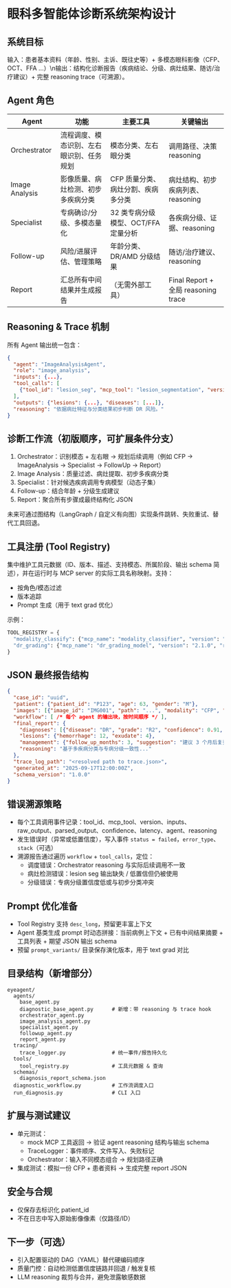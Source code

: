 # 眼科多智能体诊断系统架构设计

## 系统目标
输入：患者基本资料（年龄、性别、主诉、既往史等）+ 多模态眼科影像（CFP、OCT、FFA ...）\n输出：结构化诊断报告（疾病结论、分级、病灶结果、随访/治疗建议）+ 完整 reasoning trace（可溯源）。

## Agent 角色
| Agent | 功能 | 主要工具 | 关键输出 |
|-------|------|----------|----------|
| Orchestrator | 流程调度、模态识别、左右眼识别、任务规划 | 模态分类、左右眼分类 | 调用路径、决策 reasoning |
| Image Analysis | 影像质量、病灶检测、初步多疾病分类 | CFP 质量分类、病灶分割、疾病多分类 | 病灶结构、初步疾病列表、reasoning |
| Specialist | 专病确诊/分级、多模态量化 | 32 类专病分级模型、OCT/FFA 定量分析 | 各疾病分级、证据、reasoning |
| Follow-up | 风险/进展评估、管理策略 | 年龄分类、DR/AMD 分级结果 | 随访/治疗建议、reasoning |
| Report | 汇总所有中间结果并生成报告 | （无需外部工具） | Final Report + 全局 reasoning trace |

## Reasoning & Trace 机制
所有 Agent 输出统一包含：
```json
{
  "agent": "ImageAnalysisAgent",
  "role": "image_analysis",
  "inputs": {...},
  "tool_calls": [
    {"tool_id": "lesion_seg", "mcp_tool": "lesion_segmentation", "version": "1.0.0", "arguments": {...}, "output": {...}, "confidence": 0.92, "reasoning": "检测黄斑区出血"}
  ],
  "outputs": {"lesions": {...}, "diseases": [...]},
  "reasoning": "依据病灶特征与分类结果初步判断 DR 风险。"
}
```

## 诊断工作流（初版顺序，可扩展条件分支）
1. Orchestrator：识别模态 + 左右眼 → 规划后续调用（例如 CFP → ImageAnalysis → Specialist → FollowUp → Report）
2. Image Analysis：质量过滤、病灶提取、初步多疾病分类
3. Specialist：针对候选疾病调用专病模型（动态子集）
4. Follow-up：结合年龄 + 分级生成建议
5. Report：聚合所有步骤成最终结构化 JSON

未来可通过图结构（LangGraph / 自定义有向图）实现条件跳转、失败重试、替代工具回退。

## 工具注册 (Tool Registry)
集中维护工具元数据（ID、版本、描述、支持模态、所属阶段、输出 schema 简述），并在运行时与 MCP server 的实际工具名称映射。支持：
- 按角色/模态过滤
- 版本追踪
- Prompt 生成（用于 text grad 优化）

示例：
```python
TOOL_REGISTRY = {
  "modality_classify": {"mcp_name": "modality_classifier", "version": "1.0.0", "role": "orchestrator", "modalities": ["CFP","OCT","FFA"], "desc": "识别图像模态"},
  "dr_grading": {"mcp_name": "dr_grading_model", "version": "2.1.0", "role": "specialist", "disease": "DR", "desc": "糖尿病视网膜病变分级"}
}
```

## JSON 最终报告结构
```json
{
  "case_id": "uuid",
  "patient": {"patient_id": "P123", "age": 63, "gender": "M"},
  "images": [{"image_id": "IMG001", "path": "...", "modality": "CFP", "eye": "OD"}],
  "workflow": [ /* 每个 agent 的输出块，按时间顺序 */ ],
  "final_report": {
    "diagnoses": [{"disease": "DR", "grade": "R2", "confidence": 0.91, "evidence": ["microaneurysm", "hemorrhage"]}],
    "lesions": {"hemorrhage": 12, "exudate": 4},
    "management": {"follow_up_months": 3, "suggestion": "建议 3 个月后复查 OCT"},
    "reasoning": "基于多疾病分类与专病分级一致性..."
  },
  "trace_log_path": "<resolved path to trace.json>",
  "generated_at": "2025-09-17T12:00:00Z",
  "schema_version": "1.0.0"
}
```

## 错误溯源策略
- 每个工具调用事件记录：tool_id、mcp_tool、version、inputs、raw_output、parsed_output、confidence、latency、agent、reasoning
- 发生错误时（异常或低置信度），写入事件 `status = failed`，`error_type`、`stack`（可选）
- 溯源报告通过遍历 `workflow` + `tool_calls`，定位：
  - 调度错误：Orchestrator reasoning 与实际后续调用不一致
  - 病灶检测错误：lesion seg 输出缺失 / 低置信但仍被使用
  - 分级错误：专病分级置信度低或与初步分类冲突

## Prompt 优化准备
- Tool Registry 支持 `desc_long`，预留更丰富上下文
- Agent 基类生成 prompt 时动态拼接：当前病例上下文 + 已有中间结果摘要 + 工具列表 + 期望 JSON 输出 schema
- 预留 `prompt_variants/` 目录保存演化版本，用于 text grad 对比

## 目录结构（新增部分）
```
eyeagent/
  agents/
    base_agent.py
    diagnostic_base_agent.py      # 新增：带 reasoning 与 trace hook
    orchestrator_agent.py
    image_analysis_agent.py
    specialist_agent.py
    followup_agent.py
    report_agent.py
  tracing/
    trace_logger.py               # 统一事件/报告持久化
  tools/
    tool_registry.py              # 工具元数据 & 查询
  schemas/
    diagnosis_report_schema.json
  diagnostic_workflow.py          # 工作流调度入口
  run_diagnosis.py                # CLI 入口
```

## 扩展与测试建议
- 单元测试：
  - mock MCP 工具返回 → 验证 agent reasoning 结构与输出 schema
  - TraceLogger：事件顺序、文件写入、失败标记
  - Orchestrator：输入不同模态组合 → 规划路径正确
- 集成测试：模拟一份 CFP + 患者资料 → 生成完整 report JSON

## 安全与合规
- 仅保存去标识化 patient_id
- 不在日志中写入原始影像像素（仅路径/ID）

## 下一步（可选）
- 引入配置驱动的 DAG（YAML）替代硬编码顺序
- 质量门控：自动检测低置信度链路并回退 / 触发复核
- LLM reasoning 裁剪与合并，避免泄露敏感数据

